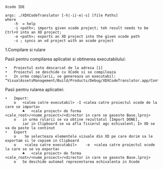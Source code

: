
	Xcode IDE
 
	args: ./XDXCodeTranslator [-h|-i|-e|-s] [file Paths]
	where 
		-h  = help
		-i <path>; imports given xcode project; teh result needs to be Ctrl+V into an XD project;
		-e <path>; exports an XD project into the given xcode path
		-s ; syncs an xd project with an xcode project
 
1.Compilare si rulare

Pasii pentru compilarea aplicatiei si obtinerea executabilului:

	•	Proiectul este descarcat de la adresa [1]
	•	Proiectul se deschide cu XCode si se compileaza
	•	In urma compilarii, se genereaza un executabil: 
	“VisualAssetsManagement/Build/Products/Debug/XDXCodeTranslator.app/Contents/MacOS/XDXCodeTranslator”

Pasii pentru rularea aplicatiei:

	•	Import:
		o	<calea catre executabil> -I <calea catre proiectul xcode de la care se importa>
			♣	<cale proiect> de forma <cale_root>/<nume_proiect>/<director in care se gaseste Base.lproj>
		o	in urma rularii se va obtine rezultatul [Import DONE], 
			iar in Clipboard se va afla fisierul agc echivalent; In XD se va da paste la continut
	•	Export
		o	 Se selecteaza elementele vizuale din XD pe care dorim sa le exportam si le copiem in Clipboard
		o	 <calea catre executabil>    -e  <calea catre proiectul xcode la care se se va exporta>
			♣	<cale proiect> de forma <cale_root>/<nume_proiect>/<director in care se gaseste Base.lproj>
		o	Se deschide automat reprezentarea echivalenta in Xcode
